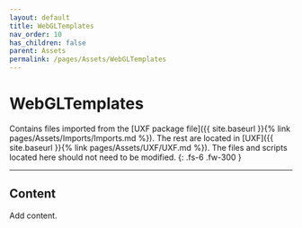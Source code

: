 ```yaml
---
layout: default
title: WebGLTemplates
nav_order: 10
has_children: false
parent: Assets
permalink: /pages/Assets/WebGLTemplates
---
```


# WebGLTemplates

Contains files imported from the [UXF package file]({{ site.baseurl }}{% link pages/Assets/Imports/Imports.md %}). The rest are located in [UXF]({{ site.baseurl }}{% link pages/Assets/UXF/UXF.md %}). The files and scripts located here should not need to be modified.
{: .fs-6 .fw-300 }

---

## Content

Add content.
